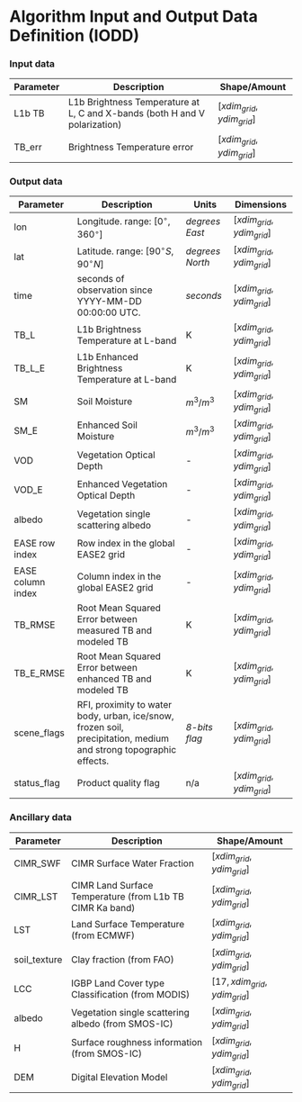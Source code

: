 # Algorithm Input and Output Data Definition (IODD)


### Input data

| Parameter                               | Description | Shape/Amount                                                                        |
|-----------------------------------------|------|-------------------------------------------------------------------------------------|
| L1b TB                  | L1b Brightness Temperature at L, C and X-bands (both H and V polarization)   |  $[xdim_{grid},ydim_{grid}]$                                                                                   |
| TB_err                              | Brightness Temperature error    | $[xdim_{grid},ydim_{grid}]$ |

### Output data

| Parameter                 | Description                                                | Units     | Dimensions                                              |
|---------------------------|------------------------------------------------------------|-----------|---------------------------------------------------------|
| lon | Longitude. range: [0$^{\circ}$, 360$^{\circ}$] | *degrees East* | $[xdim_{grid},ydim_{grid}]$ |
| lat | Latitude. range: $[90^{\circ}S, 90^{\circ}N]$ | *degrees North* | $[xdim_{grid},ydim_{grid}]$ |
| time     | seconds of observation since YYYY-MM-DD 00:00:00 UTC. | *seconds* | $[xdim_{grid},ydim_{grid}]$ |
| TB_L             | L1b Brightness Temperature at L-band                      | K      | $[xdim_{grid},ydim_{grid}]$ |
| TB_L_E             | L1b Enhanced Brightness Temperature at L-band                      | K      | $[xdim_{grid},ydim_{grid}]$ |
| SM             | Soil Moisture         | $m^3/m^3$ | $[xdim_{grid},ydim_{grid}]$ |
| SM_E             | Enhanced Soil Moisture         | $m^3/m^3$ | $[xdim_{grid},ydim_{grid}]$ |
| VOD  | Vegetation Optical Depth      | -         | $[xdim_{grid},ydim_{grid}]$ |
| VOD_E  | Enhanced Vegetation Optical Depth      | -         | $[xdim_{grid},ydim_{grid}]$ |
| albedo    | Vegetation single scattering albedo  | - | $[xdim_{grid},ydim_{grid}]$ |
| EASE row index            | Row index in the global EASE2 grid                   | -         | $[xdim_{grid},ydim_{grid}]$ |
| EASE column index         | Column index in the global EASE2 grid                | -         | $[xdim_{grid},ydim_{grid}]$ |
| TB_RMSE            | Root Mean Squared Error between measured TB and modeled TB                      | K      | $[xdim_{grid},ydim_{grid}]$ |
| TB_E_RMSE          | Root Mean Squared Error between enhanced TB and modeled TB                      | K      | $[xdim_{grid},ydim_{grid}]$ |
| scene_flags             | RFI, proximity to water body, urban, ice/snow, frozen soil, precipitation, medium and strong topographic effects.                      | *8-bits flag*      | $[xdim_{grid},ydim_{grid}]$ |
| status_flag             | Product quality flag                      | n/a      | $[xdim_{grid},ydim_{grid}]$ |
                                     
### Ancillary data

| Parameter                               | Description                                         | Shape/Amount              |
|-----------------------------------------|-----------------------------------------------------|---------------------------|
| CIMR_SWF                     | CIMR Surface Water Fraction   |  $[xdim_{grid},ydim_{grid}]$ 
| CIMR_LST                     | CIMR Land Surface Temperature  (from L1b TB CIMR Ka band)  |  $[xdim_{grid},ydim_{grid}]$   |  
| LST                     | Land Surface Temperature  (from ECMWF)  |  $[xdim_{grid},ydim_{grid}]$   | 
| soil_texture            | Clay fraction (from FAO)     |     $[xdim_{grid},ydim_{grid}]$ |
| LCC          | IGBP Land Cover type Classification (from MODIS) |   $[17, xdim_{grid},ydim_{grid}]$ |
| albedo     | Vegetation single scattering albedo (from SMOS-IC)  |         $[xdim_{grid},ydim_{grid}]$ |
| H           | Surface roughness information (from SMOS-IC)   |    $[xdim_{grid},ydim_{grid}]$ |
| DEM                  | Digital Elevation Model     | $[xdim_{grid},ydim_{grid}]$ |